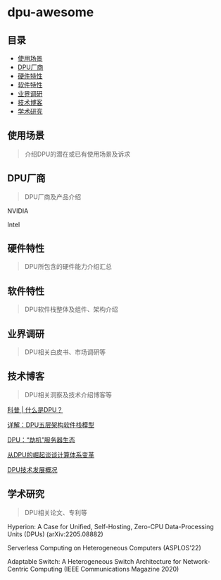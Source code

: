 # dpu-awesome

## 目录

- [使用场景](#使用场景)
- [DPU厂商](#DPU厂商)
- [硬件特性](#硬件特性)
- [软件特性](#软件特性)
- [业界调研](#业界调研)
- [技术博客](#技术博客)
- [学术研究](#学术研究)

## 使用场景
> 介绍DPU的潜在或已有使用场景及诉求

## DPU厂商 
> DPU厂商及产品介绍

NVIDIA

Intel

## 硬件特性 
> DPU所包含的硬件能力介绍汇总

## 软件特性
> DPU软件栈整体及组件、架构介绍

## 业界调研
> DPU相关白皮书、市场调研等

## 技术博客
> DPU相关洞察及技术介绍博客等

 [科普 | 什么是DPU？](https://mp.weixin.qq.com/s/l8NaK_KX9MXjaD6QCjKAHA)

 [详解：DPU五层架构软件栈模型](https://mp.weixin.qq.com/s/Gy3OKNAnRwKx-AT1WNVloA)

[DPU：“劫机”服务器生态](https://mp.weixin.qq.com/s/ktD0ARiTCwzrNnn8SlaqmQ)

[从DPU的崛起谈谈计算体系变革](https://mp.weixin.qq.com/s/l_7EYBRRHyAkuh7HmnE1xQ)

[DPU技术发展概况](https://mp.weixin.qq.com/s/spkp-sBaHuZFj3NvUTWQFA)

## 学术研究
> DPU相关论文、专利等

Hyperion: A Case for Unified, Self-Hosting, Zero-CPU Data-Processing Units (DPUs) (arXiv:2205.08882)

Serverless Computing on Heterogeneous Computers (ASPLOS'22)

Adaptable Switch: A Heterogeneous Switch Architecture for Network-Centric Computing (IEEE Communications Magazine 2020)

